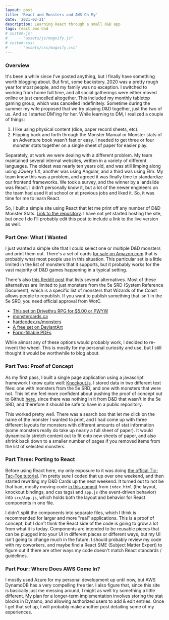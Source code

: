 ```yaml
---
layout: post
title: 'React and Monsters and AWS Oh My'
date: '2021-02-21'
description: Learning React through a small D&D app
tags: react aws dnd
# custom-js:
#     - "assets/js/magnify.js"
# custom-css:
#     - "assets/css/magnify.css"
---
```


### Overview

It's been a while since I've posted anything, but I finally have something worth blogging about. But first, some backstory. 2020 was a pretty rough year for most people, and my family was no exception. I switched to working from home full time, and all social gatherings were either moved online or just cancelled altogether. This included my monthly tabletop gaming group, which was cancelled indefinitely. Sometime during the summer my wife proposed that we try playing D&D together, just the two of us. And so I started DM'ing for her. While learning to DM, I realized a couple of things:
1. I like using physical content (dice, paper record sheets, etc).
2. Flipping back and forth through the Monster Manual or Monster stats of an Adventure book wasn't fast or easy. I needed to get three or four monster stats together on a single sheet of paper for easier play.

Separately, at work we were dealing with a different problem. My team maintained several internal websites, written in a variety of different languages. The oldest was nearly ten years old, and was still limping along using JQuery 1.X, another was using Angular, and a third was using Elm. My team knew this was a problem, and agreed it was finally time to standardize our frontend frameworks. We took a survey, and the winner by a landslide was React. I didn't personally know it, but a lot of the newer engineers on the team had used it at school or at previous jobs and liked it. So, it was time for me to learn React.

So, I built a simple site using React that let me print off any number of D&D Monster Stats. [Link to the repository](https://github.com/johnsiddoway/dnd-cards). I have not yet started hosting the site, but once I do I'll probably edit this post to include a link to the live version as well.

### Part One: What I Wanted

I just wanted a simple site that I could select one or multiple D&D monsters and print them out. There's a set of cards [for sale on Amazon.com](https://smile.amazon.com/dp/B07KJFS9VM) that is probably what most people use in this situation. This particular set is a little limited in the list of monsters that it supports, but it probably works for the vast majority of D&D games happening in a typical setting.

There's also [this Reddit post](https://www.reddit.com/r/DMAcademy/comments/8i5ngw/monster_stats_cards/) that lists several alternatives. Most of these alternatives are limited to just monsters from the 5e SRD (System Reference Document), which is a specific list of monsters that Wizards of the Coast allows people to republish. If you want to publish something that isn't in the 5e SRD, you need official approval from WotC.

* [This set on Drivethru RPG for $5.00 or PWYW](https://www.drivethrurpg.com/product/205572)
* [monstercards.ca](http://monstercards.ca/)
* [hardcodex.ru/monsters](http://hardcodex.ru/monsters/)
* [A free set on DeviantArt](https://www.deviantart.com/almega-3/gallery/58595208/dnd-5e-monster-cards)
* [Form-fillable PDFs](https://www.thearcanelibrary.com/collections/all/products/fillable-monster-cards)

While almost any of these options would probably work, I decided to re-invent the wheel. This is mostly for my personal curiosity and use, but I still thought it would be worthwhile to blog about.

### Part Two: Proof of Concept

As my first pass, I built a single page application using a javascript framework I know quite well: [Knockout.js](https://knockoutjs.com/). I stored data in two different text files: one with monsters from the 5e SRD, and one with monsters that were not. This let me feel more confident about pushing the proof of concept out to Github [here](https://github.com/johnsiddoway/dnd-cards/tree/93a50c16f11092bcc791188b2674817691fbd042), since there was nothing in it from D&D that wasn't in the 5e SRD, and therefore it should be safe to have in a public repository.

This worked pretty well. There was a search box that let me click on the name of the monster I wanted to print, and I had come up with three different layouts for monsters with different amounts of stat information (some monsters really do take up nearly a full sheet of paper). It would dynamically stretch content out to fit onto new sheets of paper, and also shrink back down to a smaller number of pages if you removed items from the list of selected monsters.

### Part Three: Porting to React

Before using React here, my only exposure to it was doing [the offical Tic-Tac-Toe tutorial](https://reactjs.org/tutorial/tutorial.html). I'm pretty sure I coded that up over one weekend, and then started rewriting my D&D Cards up the next weekend. It turned out to not be that bad, mostly moving code [in this commit](https://github.com/johnsiddoway/dnd-cards/commit/5b946c9d886017e252502380e326a29a97b9d622) from `index.html` (the layout, knockout bindings, and css tags) and `app.js` (the event-driven behavior) into `src/App.js`, which holds both the layout and behavior for React components in one file.

I didn't split the components into separate files, which I think is recommended for larger and more "real" applications. This is a proof of concept, but I don't think the React side of the code is going to grow a lot from what it is today. Components are intended to be reusable pieces that can be plugged into your UI in different places or different ways, but my UI isn't going to change much in the future. I should probably review my code with my coworkers, and maybe find a React SME (Subject Matter Expert) to figure out if there are other ways my code doesn't match React standards / guidelines.

### Part Four: Where Does AWS Come In?

I mostly used Azure for my personal development up until now, but AWS DynamoDB has a very compelling free tier. I also figure that, since this site is basically just me messing around, I might as well try something a little different. My plan for a longer-term implementation involves storing the stat blocks in Dynamo, and allowing authorized users to add & edit entries. Once I get that set up, I will probably make another post detailing some of my experiences.